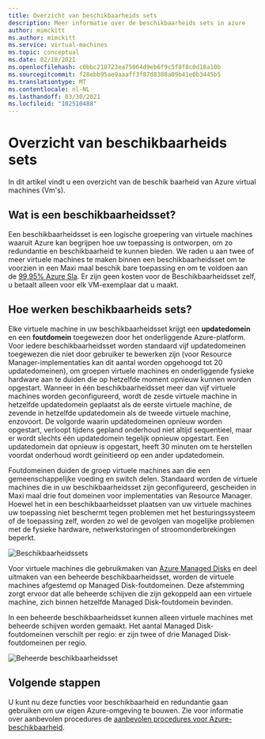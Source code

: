 ```yaml
---
title: Overzicht van beschikbaarheids sets
description: Meer informatie over de beschikbaarheids sets in azure
author: mimckitt
ms.author: mimckitt
ms.service: virtual-machines
ms.topic: conceptual
ms.date: 02/18/2021
ms.openlocfilehash: c0bbc218723ea75064d9eb6f9c5f8f8c0d18a10b
ms.sourcegitcommit: f28ebb95ae9aaaff3f87d8388a09b41e0b3445b5
ms.translationtype: MT
ms.contentlocale: nl-NL
ms.lasthandoff: 03/30/2021
ms.locfileid: "102510488"
---
```

# <a name="availability-sets-overview"></a>Overzicht van beschikbaarheids sets

In dit artikel vindt u een overzicht van de beschik baarheid van Azure virtual machines (Vm's).

## <a name="what-is-an-availability-set"></a>Wat is een beschikbaarheidsset? 

Een beschikbaarheidsset is een logische groepering van virtuele machines waaruit Azure kan begrijpen hoe uw toepassing is ontworpen, om zo redundantie en beschikbaarheid te kunnen bieden. We raden u aan twee of meer virtuele machines te maken binnen een beschikbaarheidsset om te voorzien in een Maxi maal beschik bare toepassing en om te voldoen aan de [99,95% Azure Sla](https://azure.microsoft.com/support/legal/sla/virtual-machines/). Er zijn geen kosten voor de Beschikbaarheidsset zelf, u betaalt alleen voor elk VM-exemplaar dat u maakt.

## <a name="how-do-availability-sets-work"></a>Hoe werken beschikbaarheids sets?
Elke virtuele machine in uw beschikbaarheidsset krijgt een **updatedomein** en een **foutdomein** toegewezen door het onderliggende Azure-platform. Voor iedere beschikbaarheidsset worden standaard vijf updatedomeinen toegewezen die niet door gebruiker te bewerken zijn (voor Resource Manager-implementaties kan dit aantal worden opgehoogd tot 20 updatedomeinen), om groepen virtuele machines en onderliggende fysieke hardware aan te duiden die op hetzelfde moment opnieuw kunnen worden opgestart. Wanneer in één beschikbaarheidsset meer dan vijf virtuele machines worden geconfigureerd, wordt de zesde virtuele machine in hetzelfde updatedomein geplaatst als de eerste virtuele machine, de zevende in hetzelfde updatedomein als de tweede virtuele machine, enzovoort. De volgorde waarin updatedomeinen opnieuw worden opgestart, verloopt tijdens gepland onderhoud niet altijd sequentieel, maar er wordt slechts één updatedomein tegelijk opnieuw opgestart. Een updatedomein dat opnieuw is opgestart, heeft 30 minuten om te herstellen voordat onderhoud wordt geïnitieerd op een ander updatedomein.

Foutdomeinen duiden de groep virtuele machines aan die een gemeenschappelijke voeding en switch delen. Standaard worden de virtuele machines die in uw beschikbaarheidsset zijn geconfigureerd, gescheiden in Maxi maal drie fout domeinen voor implementaties van Resource Manager. Hoewel het in een beschikbaarheidsset plaatsen van uw virtuele machines uw toepassing niet beschermt tegen problemen met het besturingssysteem of de toepassing zelf, worden zo wel de gevolgen van mogelijke problemen met de fysieke hardware, netwerkstoringen of stroomonderbrekingen beperkt.

![Beschikbaarheidssets](./media/virtual-machines-common-manage-availability/ud-fd-configuration.png)


Voor virtuele machines die gebruikmaken van [Azure Managed Disks](./faq-for-disks.md) en deel uitmaken van een beheerde beschikbaarheidsset, worden de virtuele machines afgestemd op Managed Disk-foutdomeinen. Deze afstemming zorgt ervoor dat alle beheerde schijven die zijn gekoppeld aan een virtuele machine, zich binnen hetzelfde Managed Disk-foutdomein bevinden. 

In een beheerde beschikbaarheidsset kunnen alleen virtuele machines met beheerde schijven worden gemaakt. Het aantal Managed Disk-foutdomeinen verschilt per regio: er zijn twee of drie Managed Disk-foutdomeinen per regio. 

![Beheerde beschikbaarheidsset](./media/virtual-machines-common-manage-availability/md-fd-updated.png)

## <a name="next-steps"></a>Volgende stappen
U kunt nu deze functies voor beschikbaarheid en redundantie gaan gebruiken om uw eigen Azure-omgeving te bouwen. Zie voor informatie over aanbevolen procedures de [aanbevolen procedures voor Azure-beschikbaarheid](/azure/architecture/checklist/resiliency-per-service).


